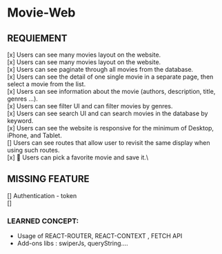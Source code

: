 # Movie-Web

## REQUIEMENT

[x] Users can see many movies layout on the website.\
[x] Users can see many movies layout on the website.\
[x] Users can see paginate through all movies from the database.\
[x] Users can see the detail of one single movie in a separate page, then select a movie from the list.\
[x] Users can see information about the movie (authors, description, title, genres …).\
[x] Users can see filter UI and can filter movies by genres.\
[x] Users can see search UI and can search movies in the database by keyword.\
[x] Users can see the website is responsive for the minimum of Desktop, iPhone, and Tablet.\
[] Users can see routes that allow user to revisit the same display when using such routes.\
[x] 🚀 Users can pick a favorite movie and save it.\

## MISSING FEATURE 

[] Authentication - token\
[] 

### LEARNED CONCEPT:
- Usage of REACT-ROUTER, REACT-CONTEXT , FETCH API
- Add-ons libs : swiperJs, queryString....
